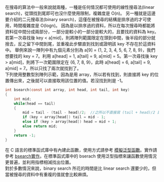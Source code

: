 在搜尋的算法中一般來說就兩種，一種是任何情況都可使用的線性搜尋法(linear search)，從頭找到尾即可也沒什麼使用限制，複雜度是 O(n)。
另一種就是這邊要介紹的二元搜尋法(binary search)，這僅在被搜尋的結構是排序過的才可使用，時間複雜度是 O(logn)。
因為是以排序過的資料，所以在每次搜尋時都能將資料從中間分成兩部分，一部分是較小的一部分是較大的，且要找的資料為 key。若第一次尋找後 key < a[mid]，則將陣列範圍限定在頭到中間，後半段的部分就捨去，反之留下中間到尾，並重複此步驟直到找到或證明該 key 不存在於這資料中。
舉例來說一陣列中有九個元素分別為 a[9] = {1, 2, 3, 4, 5, 6, 7, 8, 9}，我們想要找的 key = 7。利用 a[head] = 1, a[tail] = 9, a[mid] = 5。第一次尋找後 key > a[mid]，則將下一次範圍限定在 {6, 7, 8, 9}，此時 a[head] = 6, a[tail] = 9, a[mid] = 7。所以只找了兩次就找到了。\
下列使用整數型別陣列示範，因為是用 array，所以若有找到，則直接將 key 的位置傳出來，之後就可以直接取用該位置的值。若沒找到則是 -1。
```C
int bsearch(const int array, int head, int tail, int key)
{
    int mid;
    while(head == tail)	
    {
        mid = tail - (tail - head)/2;  //之所以不直接寫 (tail + head)/2 是因為可能會溢位造成 mid 變為負數。
        if (key < array[head]) tail = mid - 1;
        else if (key > array[head]) head = mid + 1;
        else return mid;
    }
    return -1;
}
```
在 C 語言的標準函式庫中有內建此函數，使用方式請參考 [模擬泛型函數](https://github.com/JrPhy/C_tutorial/blob/main/CH5-%E6%8C%87%E6%A8%99%E8%88%87%E5%AD%97%E4%B8%B2.md#5-%E6%A8%A1%E6%93%AC%E6%B3%9B%E5%9E%8B%E5%87%BD%E6%95%B8)。實作請參考 [bsearch實作](http://www.jbox.dk/sanos/source/lib/bsearch.c.html)。在標準函式庫中的 bserach 使用泛型指標來讓函數使用情況更普遍，並利用指標相減找出位置。\
對於多數情況來說，binary search 所花的時間是比 linear search 還要少的，但當被搜尋的資料中有重複的值就會比較麻煩。
